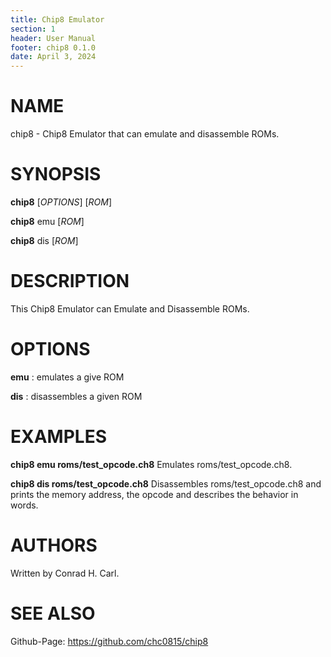 ```yaml
---
title: Chip8 Emulator
section: 1
header: User Manual
footer: chip8 0.1.0
date: April 3, 2024
---
```


# NAME

chip8 - Chip8 Emulator that can emulate and disassemble ROMs.

# SYNOPSIS

**chip8** [*OPTIONS*] [*ROM*]

**chip8** emu [*ROM*]

**chip8** dis [*ROM*]

# DESCRIPTION

This Chip8 Emulator can Emulate and Disassemble ROMs.

# OPTIONS

**emu**
: emulates a give ROM

**dis**
: disassembles a given ROM

# EXAMPLES

**chip8 emu roms/test_opcode.ch8** Emulates roms/test_opcode.ch8.

**chip8 dis roms/test_opcode.ch8** Disassembles roms/test_opcode.ch8 and prints the memory address, the opcode and describes the behavior in words.

# AUTHORS

Written by Conrad H. Carl.

# SEE ALSO

Github-Page: https://github.com/chc0815/chip8
